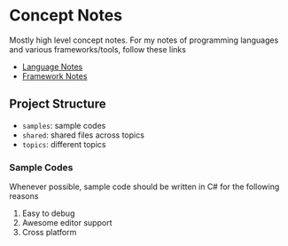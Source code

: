 # Concept Notes

Mostly high level concept notes. For my notes of programming languages and
various frameworks/tools, follow these links

- [Language Notes](https://github.com/Zehua-Chen/language-notes.git)
- [Framework Notes](https://github.com/Zehua-Chen/framework-notes.git)

## Project Structure

- `samples`: sample codes
- `shared`: shared files across topics
- `topics`: different topics

### Sample Codes

Whenever possible, sample code should be written in C# for the following reasons

1. Easy to debug
2. Awesome editor support
3. Cross platform
